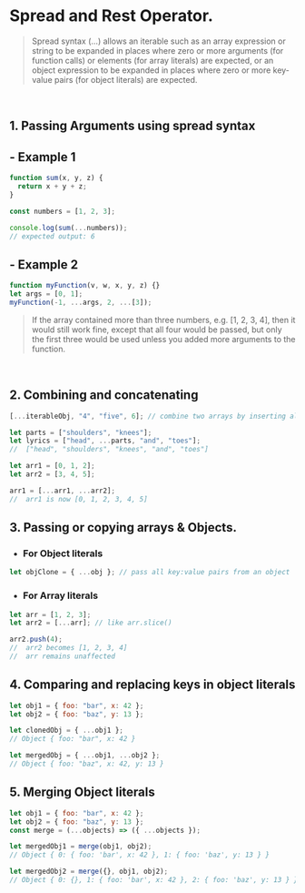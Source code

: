 # Spread and Rest Operator.

> Spread syntax (...) allows an iterable such as an array expression or string to be expanded in places where zero or more arguments (for function calls) or elements (for array literals) are expected, or an object expression to be expanded in places where zero or more key-value pairs (for object literals) are expected.

<br />

## 1. Passing Arguments using spread syntax

## - Example 1

```js
function sum(x, y, z) {
  return x + y + z;
}

const numbers = [1, 2, 3];

console.log(sum(...numbers));
// expected output: 6
```

## - Example 2

```js
function myFunction(v, w, x, y, z) {}
let args = [0, 1];
myFunction(-1, ...args, 2, ...[3]);
```

> If the array contained more than three numbers, e.g. [1, 2, 3, 4], then it would still work fine, except that all four would be passed, but only the first three would be used unless you added more arguments to the function.

<br />

## 2. Combining and concatenating

```js
[...iterableObj, "4", "five", 6]; // combine two arrays by inserting all elements from iterableObj
```

```js
let parts = ["shoulders", "knees"];
let lyrics = ["head", ...parts, "and", "toes"];
//  ["head", "shoulders", "knees", "and", "toes"]
```

```js
let arr1 = [0, 1, 2];
let arr2 = [3, 4, 5];

arr1 = [...arr1, ...arr2];
//  arr1 is now [0, 1, 2, 3, 4, 5]
```

## 3. Passing or copying arrays & Objects.

- ### For Object literals

```js
let objClone = { ...obj }; // pass all key:value pairs from an object
```

- ### For Array literals

```js
let arr = [1, 2, 3];
let arr2 = [...arr]; // like arr.slice()

arr2.push(4);
//  arr2 becomes [1, 2, 3, 4]
//  arr remains unaffected
```

## 4. Comparing and replacing keys in object literals

```js
let obj1 = { foo: "bar", x: 42 };
let obj2 = { foo: "baz", y: 13 };

let clonedObj = { ...obj1 };
// Object { foo: "bar", x: 42 }

let mergedObj = { ...obj1, ...obj2 };
// Object { foo: "baz", x: 42, y: 13 }
```

## 5. Merging Object literals

```js
let obj1 = { foo: "bar", x: 42 };
let obj2 = { foo: "baz", y: 13 };
const merge = (...objects) => ({ ...objects });

let mergedObj1 = merge(obj1, obj2);
// Object { 0: { foo: 'bar', x: 42 }, 1: { foo: 'baz', y: 13 } }

let mergedObj2 = merge({}, obj1, obj2);
// Object { 0: {}, 1: { foo: 'bar', x: 42 }, 2: { foo: 'baz', y: 13 } }
```
